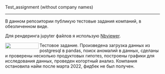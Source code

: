 Test_assignment (without company names)

---
В данном репозитории публикую тестовые задания компаний, в обезличенном виде. 

Для рендеринга jupyter файлов я использую [Nbviewer](https://nbviewer.jupyter.org/).

<a href="https://nbviewer.org/github/Yureec/Projects/blob/main/3.%20Test_assignments/1.%20Test_assignment%20%28without%20company%20name%29.ipynb" 
   target="_blank">
   <img align="left" 
      src="https://raw.githubusercontent.com/jupyter/design/master/logos/Badges/nbviewer_badge.png" 
      width="109" height="20">
</a>
Тестовое задание. Произведена загрузка данных из postgresql в pandas, поиск аномалий в данных, 
сделаны и проверены несколько продуктовых гипотез, построены графики для исследования данных, проведен когортный анализ. Компания остановила найм после марта 2022, фидбек не был получен.  


